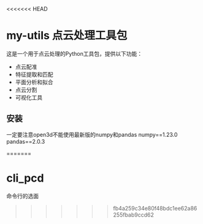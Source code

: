 <<<<<<< HEAD
# my-utils 点云处理工具包

这是一个用于点云处理的Python工具包，提供以下功能：

- 点云配准
- 特征提取和匹配
- 平面分析和拟合
- 点云分割
- 可视化工具

## 安装 
一定要注意open3d不能使用最新版的numpy和pandas
numpy==1.23.0
pandas==2.0.3

=======
# cli_pcd
命令行的选面
>>>>>>> fb4a259c34e80f48bdc1ee62a86255fbab9ccd62
